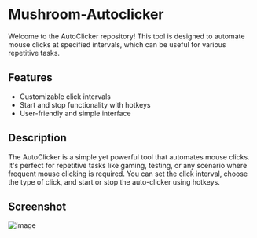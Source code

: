 # Mushroom-Autoclicker

Welcome to the AutoClicker repository! This tool is designed to automate mouse clicks at specified intervals, which can be useful for various repetitive tasks.

## Features
- Customizable click intervals
- Start and stop functionality with hotkeys
- User-friendly and simple interface

## Description
The AutoClicker is a simple yet powerful tool that automates mouse clicks. It's perfect for repetitive tasks like gaming, testing, or any scenario where frequent mouse clicking is required. You can set the click interval, choose the type of click, and start or stop the auto-clicker using hotkeys.

## Screenshot

![image](https://github.com/Mushroom-Ano/Mushroom-Autoclicker/assets/81051693/a5571799-1c04-4a07-b483-cc6ba0c7b9a4)
